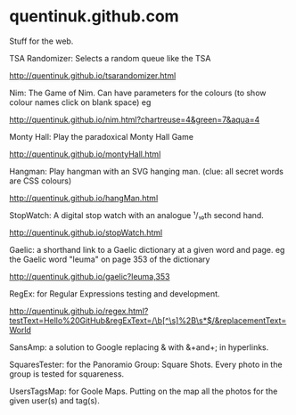 # quentinuk.github.com
Stuff for the web.

TSA Randomizer: Selects a random queue like the TSA

http://quentinuk.github.io/tsarandomizer.html

Nim: The Game of Nim.
Can have parameters for the colours (to show colour names click on blank space) eg

http://quentinuk.github.io/nim.html?chartreuse=4&green=7&aqua=4

Monty Hall: Play the paradoxical Monty Hall Game

http://quentinuk.github.io/montyHall.html

Hangman: Play hangman with an SVG hanging man. (clue: all secret words are CSS colours)

http://quentinuk.github.io/hangMan.html

StopWatch: A digital stop watch with an analogue ¹/₁₀th second hand.

http://quentinuk.github.io/stopWatch.html

Gaelic: a shorthand link to a Gaelic dictionary at a given word and page.
eg the Gaelic word "leuma" on page 353 of the dictionary

http://quentinuk.github.io/gaelic?leuma,353

RegEx: for Regular Expressions testing and development.

http://quentinuk.github.io/regex.html?testText=Hello%20GitHub&regExText=/\b[^\s]%2B\s*$/&replacementText=World

SansAmp: a solution to Google replacing & with &+and+; in hyperlinks.

SquaresTester: for the Panoramio Group: Square Shots. Every photo in the group is tested for squareness.

UsersTagsMap: for Goole Maps. Putting on the map all the photos for the given user(s) and tag(s).

